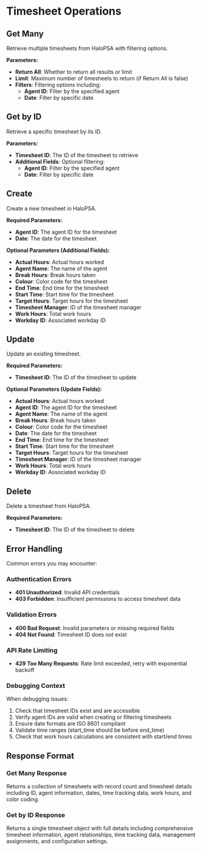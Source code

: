 # Timesheet Operations

## Get Many

Retrieve multiple timesheets from HaloPSA with filtering options.

**Parameters:**
- **Return All**: Whether to return all results or limit
- **Limit**: Maximum number of timesheets to return (if Return All is false)
- **Filters**: Filtering options including:
  - **Agent ID**: Filter by the specified agent
  - **Date**: Filter by specific date


## Get by ID

Retrieve a specific timesheet by its ID.

**Parameters:**
- **Timesheet ID**: The ID of the timesheet to retrieve
- **Additional Fields**: Optional filtering:
  - **Agent ID**: Filter by the specified agent
  - **Date**: Filter by specific date


## Create

Create a new timesheet in HaloPSA.

**Required Parameters:**
- **Agent ID**: The agent ID for the timesheet
- **Date**: The date for the timesheet

**Optional Parameters (Additional Fields):**
- **Actual Hours**: Actual hours worked
- **Agent Name**: The name of the agent
- **Break Hours**: Break hours taken
- **Colour**: Color code for the timesheet
- **End Time**: End time for the timesheet
- **Start Time**: Start time for the timesheet
- **Target Hours**: Target hours for the timesheet
- **Timesheet Manager**: ID of the timesheet manager
- **Work Hours**: Total work hours
- **Workday ID**: Associated workday ID


## Update

Update an existing timesheet.

**Required Parameters:**
- **Timesheet ID**: The ID of the timesheet to update

**Optional Parameters (Update Fields):**
- **Actual Hours**: Actual hours worked
- **Agent ID**: The agent ID for the timesheet
- **Agent Name**: The name of the agent
- **Break Hours**: Break hours taken
- **Colour**: Color code for the timesheet
- **Date**: The date for the timesheet
- **End Time**: End time for the timesheet
- **Start Time**: Start time for the timesheet
- **Target Hours**: Target hours for the timesheet
- **Timesheet Manager**: ID of the timesheet manager
- **Work Hours**: Total work hours
- **Workday ID**: Associated workday ID


## Delete

Delete a timesheet from HaloPSA.

**Required Parameters:**
- **Timesheet ID**: The ID of the timesheet to delete


## Error Handling

Common errors you may encounter:

### Authentication Errors
- **401 Unauthorized**: Invalid API credentials
- **403 Forbidden**: Insufficient permissions to access timesheet data

### Validation Errors
- **400 Bad Request**: Invalid parameters or missing required fields
- **404 Not Found**: Timesheet ID does not exist

### API Rate Limiting
- **429 Too Many Requests**: Rate limit exceeded, retry with exponential backoff

### Debugging Context
When debugging issues:
1. Check that timesheet IDs exist and are accessible
2. Verify agent IDs are valid when creating or filtering timesheets
3. Ensure date formats are ISO 8601 compliant
4. Validate time ranges (start_time should be before end_time)
5. Check that work hours calculations are consistent with start/end times

## Response Format

### Get Many Response
Returns a collection of timesheets with record count and timesheet details including ID, agent information, dates, time tracking data, work hours, and color coding.

### Get by ID Response
Returns a single timesheet object with full details including comprehensive timesheet information, agent relationships, time tracking data, management assignments, and configuration settings.
